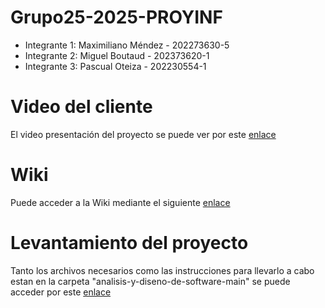# Grupo25-2025-PROYINF 
* Integrante 1: Maximiliano Méndez - 202273630-5
* Integrante 2: Miguel Boutaud - 202373620-1
 * Integrante 3: Pascual Oteiza - 202230554-1
# Video del cliente
El video presentación del proyecto se puede ver por este [enlace](https://aula.usm.cl/mod/resource/view.php?id=6926137)
# Wiki
Puede acceder a la Wiki mediante el siguiente [enlace](https://github.com/Tufini/Grupo25-2025-PROYINF/wiki)
# Levantamiento del proyecto
Tanto los archivos necesarios como las instrucciones para llevarlo a cabo estan en la carpeta "analisis-y-diseno-de-software-main" se puede acceder por este [enlace](https://github.com/Tufini/Grupo25-2025-PROYINF/tree/main/analisis-y-diseno-de-software-main/mi-proyecto-node-docker)
